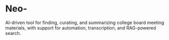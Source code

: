 # Neo-
AI-driven tool for finding, curating, and summarizing college board meeting materials, with support for automation, transcription, and RAG-powered search.

